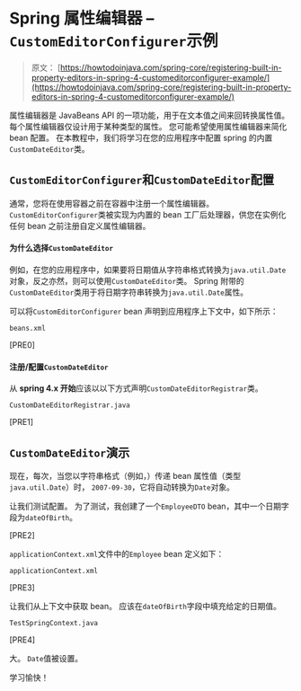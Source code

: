 # Spring 属性编辑器 – `CustomEditorConfigurer`示例

> 原文： [https://howtodoinjava.com/spring-core/registering-built-in-property-editors-in-spring-4-customeditorconfigurer-example/](https://howtodoinjava.com/spring-core/registering-built-in-property-editors-in-spring-4-customeditorconfigurer-example/)

属性编辑器是 JavaBeans API 的一项功能，用于在文本值之间来回转换属性值。 每个属性编辑器仅设计用于某种类型的属性。 您可能希望使用属性编辑器来简化 bean 配置。 在本教程中，我们将学习在您的应用程序中配置 spring 的内置`CustomDateEditor`类。

## `CustomEditorConfigurer`和`CustomDateEditor`配置

通常，您将在使用容器之前在容器中注册一个属性编辑器。 `CustomEditorConfigurer`类被实现为内置的 bean 工厂后处理器，供您在实例化任何 bean 之前注册自定义属性编辑器。

#### 为什么选择`CustomDateEditor`

例如，在您的应用程序中，如果要将日期值从字符串格式转换为`java.util.Date`对象，反之亦然，则可以使用`CustomDateEditor`类。 Spring 附带的`CustomDateEditor`类用于将日期字符串转换为`java.util.Date`属性。

可以将`CustomEditorConfigurer` bean 声明到应用程序上下文中，如下所示：

`beans.xml`

[PRE0]

#### 注册/配置`CustomDateEditor`

从 **spring 4.x 开始**应该以以下方式声明`CustomDateEditorRegistrar`类。

`CustomDateEditorRegistrar.java`

[PRE1]

## `CustomDateEditor`演示

现在，每次，当您以字符串格式（例如，）传递 bean 属性值（类型`java.util.Date`）时， `2007-09-30`，它将自动转换为`Date`对象。

让我们测试配置。 为了测试，我创建了一个`EmployeeDTO` bean，其中一个日期字段为`dateOfBirth`。

[PRE2]

`applicationContext.xml`文件中的`Employee` bean 定义如下：

`applicationContext.xml`

[PRE3]

让我们从上下文中获取 bean。 应该在`dateOfBirth`字段中填充给定的日期值。

`TestSpringContext.java`

[PRE4]

大。 `Date`值被设置。

学习愉快！